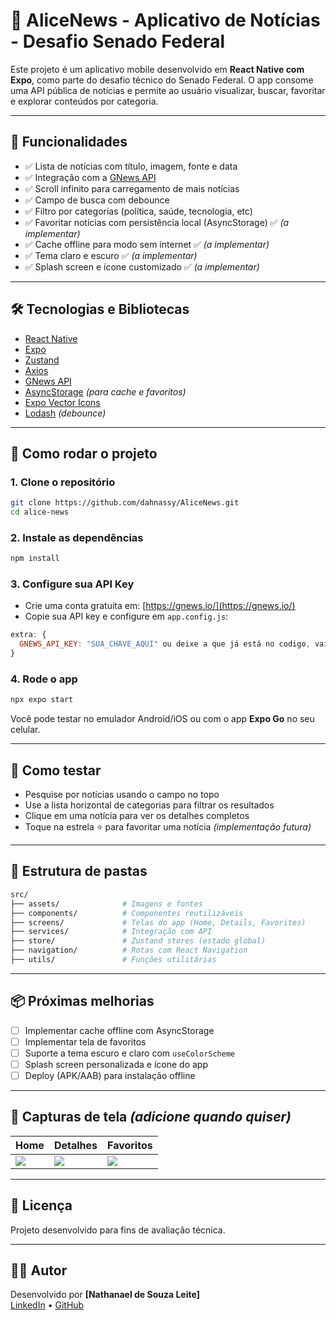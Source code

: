 
# 📱 AliceNews - Aplicativo de Notícias - Desafio Senado Federal

Este projeto é um aplicativo mobile desenvolvido em **React Native com Expo**, como parte do desafio técnico do Senado Federal. O app consome uma API pública de notícias e permite ao usuário visualizar, buscar, favoritar e explorar conteúdos por categoria.

---

## 🧩 Funcionalidades

- ✅ Lista de notícias com título, imagem, fonte e data
- ✅ Integração com a [GNews API](https://gnews.io/)
- ✅ Scroll infinito para carregamento de mais notícias
- ✅ Campo de busca com debounce
- ✅ Filtro por categorias (política, saúde, tecnologia, etc)
- ✅ Favoritar notícias com persistência local (AsyncStorage) ✅ *(a implementar)*
- ✅ Cache offline para modo sem internet ✅ *(a implementar)*
- ✅ Tema claro e escuro ✅ *(a implementar)*
- ✅ Splash screen e ícone customizado ✅ *(a implementar)*

---

## 🛠️ Tecnologias e Bibliotecas

- [React Native](https://reactnative.dev/)
- [Expo](https://expo.dev/)
- [Zustand](https://github.com/pmndrs/zustand)
- [Axios](https://axios-http.com/)
- [GNews API](https://gnews.io/)
- [AsyncStorage](https://react-native-async-storage.github.io/async-storage/) *(para cache e favoritos)*
- [Expo Vector Icons](https://icons.expo.fyi/)
- [Lodash](https://lodash.com/) *(debounce)*

---

## 🚀 Como rodar o projeto

### 1. Clone o repositório

```bash
git clone https://github.com/dahnassy/AliceNews.git
cd alice-news
```

### 2. Instale as dependências

```bash
npm install
```

### 3. Configure sua API Key

- Crie uma conta gratuita em: [https://gnews.io/](https://gnews.io/)
- Copie sua API key e configure em `app.config.js`:

```js
extra: {
  GNEWS_API_KEY: "SUA_CHAVE_AQUI" ou deixe a que já está no codigo, vai funcionar
}
```

### 4. Rode o app

```bash
npx expo start
```

Você pode testar no emulador Android/iOS ou com o app **Expo Go** no seu celular.

---

## 🧪 Como testar

- Pesquise por notícias usando o campo no topo
- Use a lista horizontal de categorias para filtrar os resultados
- Clique em uma notícia para ver os detalhes completos
- Toque na estrela ⭐ para favoritar uma notícia *(implementação futura)*

---

## 📁 Estrutura de pastas

```bash
src/
├── assets/              # Imagens e fontes
├── components/          # Componentes reutilizáveis
├── screens/             # Telas do app (Home, Details, Favorites)
├── services/            # Integração com API
├── store/               # Zustand stores (estado global)
├── navigation/          # Rotas com React Navigation
├── utils/               # Funções utilitárias
```

---

## 📦 Próximas melhorias

- [ ] Implementar cache offline com AsyncStorage
- [ ] Implementar tela de favoritos
- [ ] Suporte a tema escuro e claro com `useColorScheme`
- [ ] Splash screen personalizada e ícone do app
- [ ] Deploy (APK/AAB) para instalação offline

---

## 📸 Capturas de tela *(adicione quando quiser)*

| Home | Detalhes | Favoritos |
|------|----------|-----------|
| ![](./assets/home.png) | ![](./assets/details.png) | ![](./assets/favorites.png) |

---

## 🤝 Licença

Projeto desenvolvido para fins de avaliação técnica.

---

## 👨‍💻 Autor

Desenvolvido por **[Nathanael de Souza Leite]**  
[LinkedIn](https://linkedin.com/in/nathanaelleite) • [GitHub](https://github.com/dahnassy)
